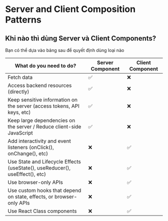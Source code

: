 # Server and Client Composition Patterns

## Khi nào thì dùng Server và Client Components?

Bạn có thể dựa vào bảng sau để quyết định dùng loại nào

| What do you need to do?                                                      | Server Component | Client Component |
|------------------------------------------------------------------------------|------------------|------------------|
| Fetch data                                                                   |       ✅         |        ❌         |
| Access backend resources (directly)                                          |       ✅        |         ❌        |
| Keep sensitive information on the server (access tokens, API keys, etc)      |       ✅         |        ❌         |
| Keep large dependencies on the server / Reduce client-side JavaScript        |       ✅        |         ❌        |
| Add interactivity and event listeners (onClick(), onChange(), etc)           |       ❌          |       ✅         |
| Use State and Lifecycle Effects (useState(), useReducer(), useEffect(), etc) |       ❌          |       ✅         |
| Use browser-only APIs                                                        |       ❌          |       ✅         |
| Use custom hooks that depend on state, effects, or browser-only APIs         |       ❌          |       ✅          |
| Use React Class components                                                   |       ❌          |       ✅         |